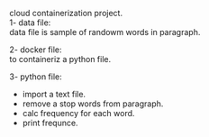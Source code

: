 cloud containerization project.<br>
1- data file: <br>
  data file is sample of randowm words in paragraph.<br>
  
2- docker file:<br>
  to containeriz a python file.<br>
  
3- python file:<br>
  - import a text file.
  - remove a stop words from paragraph.
  - calc frequency for each word.
  - print frequnce.<br>

